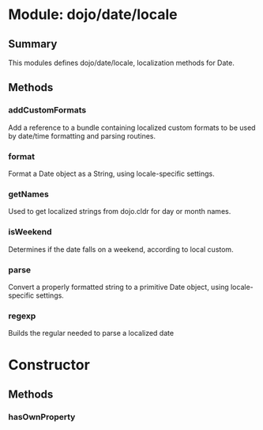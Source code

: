 # Module: dojo/date/locale

## Summary

This modules defines dojo/date/locale, localization methods for Date.
## Methods

### addCustomFormats
Add a reference to a bundle containing localized custom formats to be
used by date/time formatting and parsing routines.


### format
Format a Date object as a String, using locale-specific settings.


### getNames
Used to get localized strings from dojo.cldr for day or month names.


### isWeekend
Determines if the date falls on a weekend, according to local custom.

### parse
Convert a properly formatted string to a primitive Date object,
using locale-specific settings.


### regexp
Builds the regular needed to parse a localized date

# Constructor

## Methods

### hasOwnProperty


